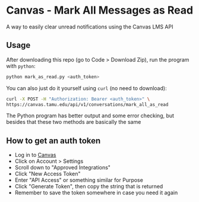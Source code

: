 # Canvas - Mark All Messages as Read

A way to easily clear unread notifications using the Canvas LMS API

## Usage

After downloading this repo (go to Code > Download Zip), run the program with `python`:
```sh
python mark_as_read.py <auth_token>
```

You can also just do it yourself using `curl` (no need to download):

```sh
curl -X POST -H "Authorization: Bearer <auth_token>" \
https://canvas.tamu.edu/api/v1/conversations/mark_all_as_read
```

The Python program has better output and some error checking, but besides that these two methods are basically the same

## How to get an auth token

- Log in to [Canvas](https://canvas.tamu.edu)
- Click on Account > Settings
- Scroll down to "Approved Integrations"
- Click "New Access Token"
- Enter "API Access" or something similar for Purpose
- Click "Generate Token", then copy the string that is returned
- Remember to save the token somewhere in case you need it again